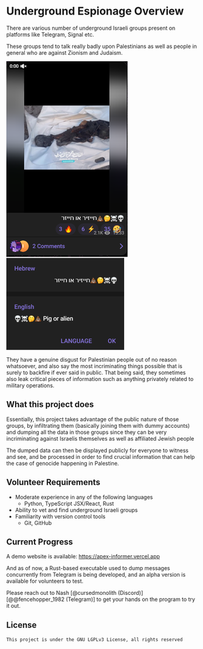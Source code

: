 # Underground Espionage Overview

There are various number of underground Israeli groups present on platforms like Telegram, Signal etc. 

These groups tend to talk really badly upon Palestinians as well as people in general who are against Zionism and Judaism.

![underground_group_example_message_1](https://github.com/APEX-RESEARCH-AND-DEVELOPMENT/underground-espionage-overview/blob/master/images/underground_group_example_message_1.png)
![underground_group_example_message_2](https://github.com/APEX-RESEARCH-AND-DEVELOPMENT/underground-espionage-overview/blob/master/images/underground_group_example_message_2.png)

They have a genuine disgust for Palestinian people out of no reason whatsoever, and also say the most incriminating things possible that is surely to backfire if ever said in public. That being said, they sometimes also leak critical pieces of information such as anything privately related to military operations.


## What this project does
Essentially, this project takes advantage of the public nature of those groups, by infiltrating them (basically joining them with dummy accounts) and dumping all the data in those groups since they can be very incriminating against Israelis themselves as well as affiliated Jewish people

The dumped data can then be displayed publicly for everyone to witness and see, and be processed in order to find crucial information that can help the case of genocide happening in Palestine.

## Volunteer Requirements
- Moderate experience in any of the following languages
    - Python, TypeScript JSX/React, Rust
- Ability to vet and find underground Israeli groups
- Familiarity with version control tools
    - Git, GitHub

## Current Progress
A demo website is available: https://apex-informer.vercel.app

And as of now, a Rust-based executable used to dump messages concurrently from Telegram is being developed, and an alpha version is available for volunteers to test.

Please reach out to Nash [@cursedmonolith (Discord)] [@@fencehopper_1982 (Telegram)] to get your hands on the program to try it out.

## License
```
This project is under the GNU LGPLv3 License, all rights reserved
```